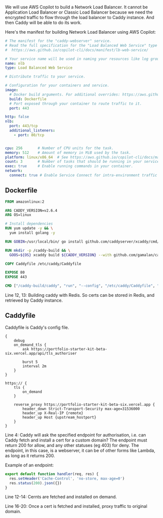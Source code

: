 We will use AWS Copilot to build a Network Load Balancer. It cannot be Application Load Balancer or Classic Load Balancer because we need the encrypted traffic to flow through the load balancer to Caddy instance. And then Caddy will be able to do its work.

Here's the manifest for building Network Load Balancer using AWS Copilot:

``` yaml title="manifest.yml" linenums="1" hl_lines="18 19 20 21 22"
# The manifest for the "caddy-webserver" service.
# Read the full specification for the "Load Balanced Web Service" type at:
#  https://aws.github.io/copilot-cli/docs/manifest/lb-web-service/

# Your service name will be used in naming your resources like log groups, ECS services, etc.
name: nlb
type: Load Balanced Web Service

# Distribute traffic to your service.

# Configuration for your containers and service.
image:
  # Docker build arguments. For additional overrides: https://aws.github.io/copilot-cli/docs/manifest/lb-web-service/#image-build
  build: Dockerfile
  # Port exposed through your container to route traffic to it.
  port: 443

http: false
nlb:
  port: 443/tcp
  additional_listeners:  
    - port: 80/tcp  


cpu: 256       # Number of CPU units for the task.
memory: 512    # Amount of memory in MiB used by the task.
platform: linux/x86_64  # See https://aws.github.io/copilot-cli/docs/manifest/lb-web-service/#platform
count: 3       # Number of tasks that should be running in your service.
exec: true     # Enable running commands in your container.
network:
  connect: true # Enable Service Connect for intra-environment traffic between services.
```

## Dockerfile
``` dockerfile title="Dockerfile" linenums="1" hl_lines="12 13"
FROM amazonlinux:2

ARG CADDY_VERSION=v2.6.4
ARG OS=linux

# Install dependencies
RUN yum update -y && \
  yum install golang -y

RUN GOBIN=/usr/local/bin/ go install github.com/caddyserver/xcaddy/cmd/xcaddy@latest

RUN mkdir -p /caddy-build && \
  GOOS=${OS} xcaddy build ${CADDY_VERSION} --with github.com/gamalan/caddy-tlsredis --output /caddy-build/caddy

COPY Caddyfile /etc/caddy/Caddyfile

EXPOSE 80
EXPOSE 443

CMD ["/caddy-build/caddy", "run", "--config", "/etc/caddy/Caddyfile", "--adapter", "caddyfile"]
```

Line 12, 13: Building caddy with Redis. So certs can be stored in Redis, and retrieved by Caddy instance.

## Caddyfile
Caddyfile is Caddy's config file.
``` title="Caddyfile" linenums="1" hl_lines="4 12 13 14 16 17 18 19 20"
{
    debug
    on_demand_tls {
        ask https://portfolio-starter-kit-beta-six.vercel.app/api/tls_authoriser
        
        burst 5
        interval 2m
    }
}

https:// {
    tls {
        on_demand
    }

    reverse_proxy https://portfolio-starter-kit-beta-six.vercel.app {
        header_down Strict-Transport-Security max-age=31536000
        header_up X-Real-IP {remote}
        header_up Host {upstream_hostport}
    }
}
```
Line 4: Caddy will ask the specified endpoint for authorisation, i.e. can Caddy fetch and install a cert for a custom domain? The endpoint must return 200 for allow, and any other statuses (eg 403) for deny. The endpoint, in this case, is a webserver, it can be of other forms like Lambda, as long as it returns 200.

Example of an endpoint:
``` js title="/pages/api/tls_authoriser.js"
export default function handler(req, res) {
  res.setHeader('Cache-Control', 'no-store, max-age=0')
  res.status(200).json({})
}
```
Line 12-14: Cernts are fetched and installed on demand.

Line 16-20: Once a cert is fetched and installed, proxy traffic to original domain.